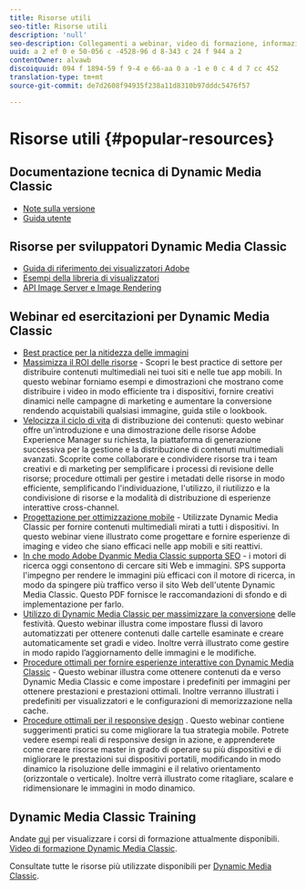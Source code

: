 ```yaml
---
title: Risorse utili
seo-title: Risorse utili
description: 'null'
seo-description: Collegamenti a webinar, video di formazione, informazioni sulle best practice e risorse per sviluppatori.
uuid: a 2 ef 0 e 50-056 c -4528-96 d 8-343 c 24 f 944 a 2
contentOwner: alvawb
discoiquuid: 094 f 1894-59 f 9-4 e 66-aa 0 a -1 e 0 c 4 d 7 cc 452
translation-type: tm+mt
source-git-commit: de7d2608f94935f238a11d8310b97dddc5476f57

---
```



# Risorse utili {#popular-resources}

## Documentazione tecnica di Dynamic Media Classic

* [Note sulla versione](https://marketing.adobe.com/resources/help/en_US/s7/release_notes/index.html)
* [Guida utente](introduction.md)

## Risorse per sviluppatori Dynamic Media Classic

* [Guida di riferimento dei visualizzatori Adobe](https://marketing.adobe.com/resources/help/en_US/s7/viewers_ref/index.html)
* [Esempi della libreria di visualizzatori](https://landing.adobe.com/en/na/dynamic-media/ctir-2755/live-demos.html)
* [API Image Server e Image Rendering](https://marketing.adobe.com/resources/help/en_US/s7/is_ir_api/index.html)

## Webinar ed esercitazioni per Dynamic Media Classic

* [Best practice per la nitidezza delle immagini](https://marketing.adobe.com/resources/help/en_US/s7/sharpening/s7_sharpening_images.pdf)
* [Massimizza il ROI delle risorse](https://adobecustomersuccess.adobeconnect.com/p5ar3hfrrec/?launcher=false&fcsContent=true&pbMode=normal&proto=true) - Scopri le best practice di settore per distribuire contenuti multimediali nei tuoi siti e nelle tue app mobili. In questo webinar forniamo esempi e dimostrazioni che mostrano come distribuire i video in modo efficiente tra i dispositivi, fornire creativi dinamici nelle campagne di marketing e aumentare la conversione rendendo acquistabili qualsiasi immagine, guida stile o lookbook.
* [Velocizza il ciclo di vita](https://adobecustomersuccess.adobeconnect.com/p88ducm9pqv/) di distribuzione dei contenuti: questo webinar offre un'introduzione e una dimostrazione delle risorse Adobe Experience Manager su richiesta, la piattaforma di generazione successiva per la gestione e la distribuzione di contenuti multimediali avanzati. Scoprite come collaborare e condividere risorse tra i team creativi e di marketing per semplificare i processi di revisione delle risorse; procedure ottimali per gestire i metadati delle risorse in modo efficiente, semplificando l'individuazione, l'utilizzo, il riutilizzo e la condivisione di risorse e la modalità di distribuzione di esperienze interattive cross-channel.
* [Progettazione per ottimizzazione mobile](https://adobecustomersuccess.adobeconnect.com/p6oqd3wydif/?launcher=false&fcsContent=true&pbMode=normal&proto=true) - Utilizzate Dynamic Media Classic per fornire contenuti multimediali mirati a tutti i dispositivi. In questo webinar viene illustrato come progettare e fornire esperienze di imaging e video che siano efficaci nelle app mobili e siti reattivi.
* [In che modo Adobe Dyanmic Media Classic supporta SEO](https://marketing.adobe.com/resources/help/en_US/s7/s7_seo.pdf) - i motori di ricerca oggi consentono di cercare siti Web e immagini. SPS supporta l'impegno per rendere le immagini più efficaci con il motore di ricerca, in modo da spingere più traffico verso il sito Web dell'utente Dynamic Media Classic. Questo PDF fornisce le raccomandazioni di sfondo e di implementazione per farlo.
* [Utilizzo di Dynamic Media Classic per massimizzare la conversione](https://adobecustomersuccess.adobeconnect.com/p32n1yr85c9/?proto=true) delle festività. Questo webinar illustra come impostare flussi di lavoro automatizzati per ottenere contenuti dalle cartelle esaminate e creare automaticamente set gradi e video. Inoltre verrà illustrato come gestire in modo rapido l’aggiornamento delle immagini e le modifiche.
* [Procedure ottimali per fornire esperienze interattive con Dynamic Media Classic](http://seminars.adobeconnect.com/p7wb8ej3u6d/) - Questo webinar illustra come ottenere contenuti da e verso Dynamic Media Classic e come impostare i predefiniti per immagini per ottenere prestazioni e prestazioni ottimali. Inoltre verranno illustrati i predefiniti per visualizzatori e le configurazioni di memorizzazione nella cache.
* [Procedure ottimali per il responsive design](http://offers.adobe.com/en/na/marketing/landings/_40458_responsive_design_live_on_demand_webinar.html) . Questo webinar contiene suggerimenti pratici su come migliorare la tua strategia mobile. Potrete vedere esempi reali di responsive design in azione, e apprenderete come creare risorse master in grado di operare su più dispositivi e di migliorare le prestazioni sui dispositivi portatili, modificando in modo dinamico la risoluzione delle immagini e il relativo orientamento (orizzontale o verticale). Inoltre verrà illustrato come ritagliare, scalare e ridimensionare le immagini in modo dinamico.

## Dynamic Media Classic Training

Andate [qui](http://training.adobe.com/training/courses.html#product=adobe-scene7) per visualizzare i corsi di formazione attualmente disponibili.
[Video di formazione Dynamic Media Classic](https://marketing.adobe.com/resources/help/en_US/s7/training-videos/).

Consultate tutte le risorse più utilizzate disponibili per [Dynamic Media Classic](home.md).